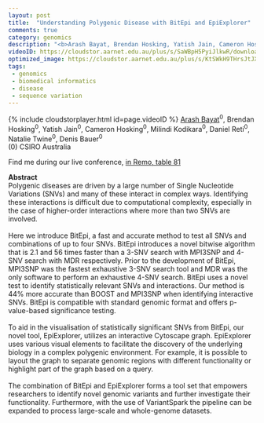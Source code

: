 ```yaml
---
layout: post
title:  "Understanding Polygenic Disease with BitEpi and EpiExplorer"
comments: true
category: genomics
description: "<b>Arash Bayat, Brendan Hosking, Yatish Jain, Cameron Hosking, Milindi Kodikara, Daniel Reti, Natalie Twine, Denis Bauer</b><br/>Polygenic diseases are driven by a large number of..."
videoID: https://cloudstor.aarnet.edu.au/plus/s/SaWBpH5PyiJlkwR/download
optimized_image: https://cloudstor.aarnet.edu.au/plus/s/KtSWkH9THrsJtJX/download
tags:
 - genomics
 - biomedical informatics
 - disease
 - sequence variation
---
```

{% include cloudstorplayer.html id=page.videoID %}
<u>Arash Bayat</u><sup>0</sup>, Brendan Hosking<sup>0</sup>, Yatish Jain<sup>0</sup>, Cameron Hosking<sup>0</sup>, Milindi Kodikara<sup>0</sup>, Daniel Reti<sup>0</sup>, Natalie Twine<sup>0</sup>, Denis Bauer<sup>0</sup><br/>
\(0\) CSIRO Australia

Find me during our live conference, [in Remo, table 81](https://remo.co)

<b>Abstract</b><br/>
Polygenic diseases are driven by a large number of Single Nucleotide Variations \(SNVs\) and many of these interact in complex ways. Identifying these interactions is difficult due to computational complexity, especially in the case of higher-order interactions where more than two SNVs are involved. <br/><br/>Here we introduce BitEpi, a fast and accurate method to test all SNVs and combinations of up to four SNVs. BitEpi introduces a novel bitwise algorithm that is 2.1 and 56 times faster than a 3-SNV search with MPI3SNP and 4-SNV search with MDR respectively. Prior to the development of BitEpi, MPI3SNP was the fastest exhaustive 3-SNV search tool and MDR was the only software to perform an exhaustive 4-SNV search. BitEpi uses a novel test to identify statistically relevant SNVs and interactions. Our method is 44% more accurate than BOOST and MPI3SNP when identifying interactive SNVs. BitEpi is compatible with standard genomic format and offers p-value-based significance testing.  <br/><br/>To aid in the visualisation of statistically significant SNVs from BitEpi, our novel tool, EpiExplorer, utilizes an interactive Cytoscape graph. EpiExplorer uses various visual elements to facilitate the discovery of the underlying biology in a complex polygenic environment. For example, it is possible to layout the graph to separate genomic regions with different functionality or highlight part of the graph based on a query. <br/><br/>The combination of BitEpi and EpiExplorer forms a tool set that empowers researchers to identify novel genomic variants and further investigate their functionality. Furthermore, with the use of VariantSpark the pipeline can be expanded to process large-scale and whole-genome datasets.
